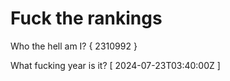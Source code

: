 # Fuck the rankings

Who the hell am I?
{ 2310992 }

What fucking year is it?
[ 2024-07-23T03:40:00Z ]
